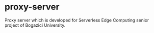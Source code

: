 # proxy-server
Proxy server which is developed for Serverless Edge Computing senior project of Bogazici University.
